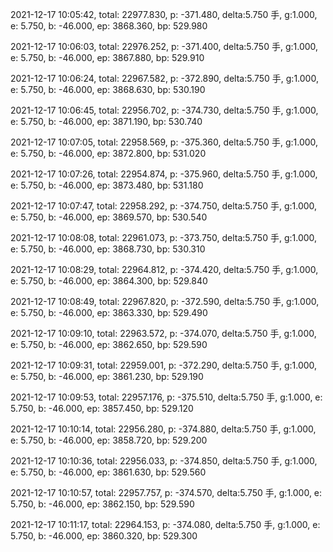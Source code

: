 2021-12-17 10:05:42, total: 22977.830, p: -371.480, delta:5.750 手, g:1.000, e: 5.750, b: -46.000, ep: 3868.360, bp: 529.980

2021-12-17 10:06:03, total: 22976.252, p: -371.400, delta:5.750 手, g:1.000, e: 5.750, b: -46.000, ep: 3867.880, bp: 529.910

2021-12-17 10:06:24, total: 22967.582, p: -372.890, delta:5.750 手, g:1.000, e: 5.750, b: -46.000, ep: 3868.630, bp: 530.190

2021-12-17 10:06:45, total: 22956.702, p: -374.730, delta:5.750 手, g:1.000, e: 5.750, b: -46.000, ep: 3871.190, bp: 530.740

2021-12-17 10:07:05, total: 22958.569, p: -375.360, delta:5.750 手, g:1.000, e: 5.750, b: -46.000, ep: 3872.800, bp: 531.020

2021-12-17 10:07:26, total: 22954.874, p: -375.960, delta:5.750 手, g:1.000, e: 5.750, b: -46.000, ep: 3873.480, bp: 531.180

2021-12-17 10:07:47, total: 22958.292, p: -374.750, delta:5.750 手, g:1.000, e: 5.750, b: -46.000, ep: 3869.570, bp: 530.540

2021-12-17 10:08:08, total: 22961.073, p: -373.750, delta:5.750 手, g:1.000, e: 5.750, b: -46.000, ep: 3868.730, bp: 530.310

2021-12-17 10:08:29, total: 22964.812, p: -374.420, delta:5.750 手, g:1.000, e: 5.750, b: -46.000, ep: 3864.300, bp: 529.840

2021-12-17 10:08:49, total: 22967.820, p: -372.590, delta:5.750 手, g:1.000, e: 5.750, b: -46.000, ep: 3863.330, bp: 529.490

2021-12-17 10:09:10, total: 22963.572, p: -374.070, delta:5.750 手, g:1.000, e: 5.750, b: -46.000, ep: 3862.650, bp: 529.590

2021-12-17 10:09:31, total: 22959.001, p: -372.290, delta:5.750 手, g:1.000, e: 5.750, b: -46.000, ep: 3861.230, bp: 529.190

2021-12-17 10:09:53, total: 22957.176, p: -375.510, delta:5.750 手, g:1.000, e: 5.750, b: -46.000, ep: 3857.450, bp: 529.120

2021-12-17 10:10:14, total: 22956.280, p: -374.880, delta:5.750 手, g:1.000, e: 5.750, b: -46.000, ep: 3858.720, bp: 529.200

2021-12-17 10:10:36, total: 22956.033, p: -374.850, delta:5.750 手, g:1.000, e: 5.750, b: -46.000, ep: 3861.630, bp: 529.560

2021-12-17 10:10:57, total: 22957.757, p: -374.570, delta:5.750 手, g:1.000, e: 5.750, b: -46.000, ep: 3862.150, bp: 529.590

2021-12-17 10:11:17, total: 22964.153, p: -374.080, delta:5.750 手, g:1.000, e: 5.750, b: -46.000, ep: 3860.320, bp: 529.300